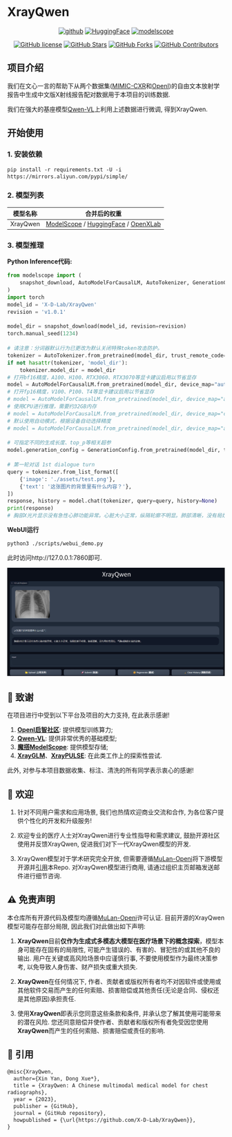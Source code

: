 # XrayQwen

<p align="center">
<a href="https://github.com/X-D-Lab/XrayQwen"><img src="https://img.shields.io/badge/GitHub-24292e" alt="github"></a>
<a href="https://huggingface.co/X-D-Lab"><img src="https://img.shields.io/badge/-HuggingFace-yellow" alt="HuggingFace"></a>
<a href="https://modelscope.cn/organization/X-D-Lab"><img src="https://img.shields.io/badge/ModelScope-blueviolet" alt="modelscope"></a>
</p> 

<div align="center">

[![GitHub license](https://img.shields.io/github/license/X-D-Lab/XrayQwen
)](https://github.com/X-D-Lab/XrayQwen/blob/main/LICENSE)
[![GitHub Stars](https://img.shields.io/github/stars/X-D-Lab/XrayQwen)](https://github.com/X-D-Lab/XrayQwen/stargazers)
[![GitHub Forks](https://img.shields.io/github/forks/X-D-Lab/XrayQwen)](https://github.com/X-D-Lab/XrayQwen/fork)
[![GitHub Contributors](https://img.shields.io/github/contributors/X-D-Lab/XrayQwen)](https://github.com/X-D-Lab/XrayQwen/graphs/contributors)  
</div>

## 项目介绍

我们在文心一言的帮助下从两个数据集([MIMIC-CXR](https://physionet.org/content/mimic-cxr-jpg/2.0.0/)和[OpenI](https://openi.nlm.nih.gov/faq#collection))的自由文本放射学报告中生成中文版X射线报告配对数据用于本项目的训练数据. 

我们在强大的基座模型[Qwen-VL](https://github.com/QwenLM/Qwen-VL)上利用上述数据进行微调, 得到XrayQwen.

## 开始使用

### 1. 安装依赖  

```
pip install -r requirements.txt -U -i https://mirrors.aliyun.com/pypi/simple/
```

### 2. 模型列表  

| 模型名称 | 合并后的权重 |
| :----: | :----: |
| XrayQwen | [ModelScope](https://modelscope.cn/models/X-D-Lab/XrayQwen/summary) / [HuggingFace]() / [OpenXLab]() |

### 3. 模型推理

**Python Inference代码:**

```python
from modelscope import (
    snapshot_download, AutoModelForCausalLM, AutoTokenizer, GenerationConfig
)
import torch
model_id = 'X-D-Lab/XrayQwen'
revision = 'v1.0.1'

model_dir = snapshot_download(model_id, revision=revision)
torch.manual_seed(1234)

# 请注意：分词器默认行为已更改为默认关闭特殊token攻击防护。
tokenizer = AutoTokenizer.from_pretrained(model_dir, trust_remote_code=True)
if not hasattr(tokenizer, 'model_dir'):
    tokenizer.model_dir = model_dir
# 打开bf16精度，A100、H100、RTX3060、RTX3070等显卡建议启用以节省显存
model = AutoModelForCausalLM.from_pretrained(model_dir, device_map="auto", trust_remote_code=True, bf16=True).eval()
# 打开fp16精度，V100、P100、T4等显卡建议启用以节省显存
# model = AutoModelForCausalLM.from_pretrained(model_dir, device_map="auto", trust_remote_code=True, fp16=True).eval()
# 使用CPU进行推理，需要约32GB内存
# model = AutoModelForCausalLM.from_pretrained(model_dir, device_map="cpu", trust_remote_code=True).eval()
# 默认使用自动模式，根据设备自动选择精度
# model = AutoModelForCausalLM.from_pretrained(model_dir, device_map="auto", trust_remote_code=True).eval()

# 可指定不同的生成长度、top_p等相关超参
model.generation_config = GenerationConfig.from_pretrained(model_dir, trust_remote_code=True)

# 第一轮对话 1st dialogue turn
query = tokenizer.from_list_format([
    {'image': './assets/test.png'},
    {'text': '这张图片的背景里有什么内容？'},
])
response, history = model.chat(tokenizer, query=query, history=None)
print(response)
# 胸部X光片显示没有急性心肺功能异常。心脏大小正常，纵隔轮廓不明显。肺部清晰，没有局灶性固结、气胸或胸腔积液的迹象。

```

**WebUI运行**

```bash
python3 ./scripts/webui_demo.py
```

此时访问http://127.0.0.1:7860即可.

![](./assets/xrayqwen.png)

## 🙇‍ ‍致谢

在项目进行中受到以下平台及项目的大力支持, 在此表示感谢!

1. **[OpenI启智社区](https://openi.pcl.ac.cn/)**: 提供模型训练算力; 
2. **[Qwen-VL](https://github.com/QwenLM/Qwen-VL)**: 提供非常优秀的基础模型; 
3. **[魔搭ModelScope](https://modelscope.cn/)**: 提供模型存储; 
4. **[XrayGLM](https://github.com/WangRongsheng/XrayGLM)**、**[XrayPULSE](https://github.com/openmedlab/XrayPULSE)**: 在此类工作上的探索性尝试.

此外, 对参与本项目数据收集、标注、清洗的所有同学表示衷心的感谢!

## 👏 欢迎

1. 针对不同用户需求和应用场景, 我们也热情欢迎商业交流和合作, 为各位客户提供个性化的开发和升级服务!  

2. 欢迎专业的医疗人士对XrayQwen进行专业性指导和需求建议, 鼓励开源社区使用并反馈XrayQwen, 促进我们对下一代XrayQwen模型的开发.  

3. XrayQwen模型对于学术研究完全开放, 但需要遵循[MuLan-Openi](./LICENSE)将下游模型开源并[引用](#🤝-引用)本Repo. 对XrayQwen模型进行商用, 请通过组织主页邮箱发送邮件进行细节咨询.

## ⚠️ 免责声明

本仓库所有开源代码及模型均遵循[MuLan-Openi](./LICENSE)许可认证. 目前开源的XrayQwen模型可能存在部分局限, 因此我们对此做出如下声明:

1. **XrayQwen**目前**仅作为生成式多模态大模型在医疗场景下的概念探索**，模型本身可能存在固有的局限性, 可能产生错误的、有害的、冒犯性的或其他不良的输出. 用户在关键或高风险场景中应谨慎行事, 不要使用模型作为最终决策参考, 以免导致人身伤害、财产损失或重大损失.  

2. **XrayQwen**在任何情况下, 作者、贡献者或版权所有者均不对因软件或使用或其他软件交易而产生的任何索赔、损害赔偿或其他责任(无论是合同、侵权还是其他原因)承担责任.  

3. 使用**XrayQwen**即表示您同意这些条款和条件, 并承认您了解其使用可能带来的潜在风险. 您还同意赔偿并使作者、贡献者和版权所有者免受因您使用**XrayQwen**而产生的任何索赔、损害赔偿或责任的影响.  

## 🤝 引用

```
@misc{XrayQwen, 
  author={Xin Yan, Dong Xue*}, 
  title = {XrayQwen: A Chinese multimodal medical model for chest radiographs}, 
  year = {2023}, 
  publisher = {GitHub}, 
  journal = {GitHub repository}, 
  howpublished = {\url{https://github.com/X-D-Lab/XrayQwen}}, 
}
```
